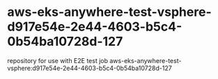 # aws-eks-anywhere-test-vsphere-d917e54e-2e44-4603-b5c4-0b54ba10728d-127
repository for use with E2E test job aws-eks-anywhere-test-vsphere:d917e54e-2e44-4603-b5c4-0b54ba10728d-127
